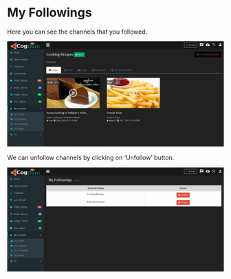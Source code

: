 # My Followings

Here you can see the channels that you followed.

![](../.gitbook/assets/image%20%2821%29.png)

We can unfollow channels by clicking on ‘Unfollow’ button.

![](../.gitbook/assets/image%20%28107%29.png)




